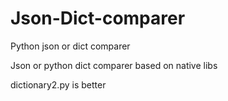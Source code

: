 # Json-Dict-comparer
Python json or dict comparer

Json or python dict comparer based on native libs

dictionary2.py is better

